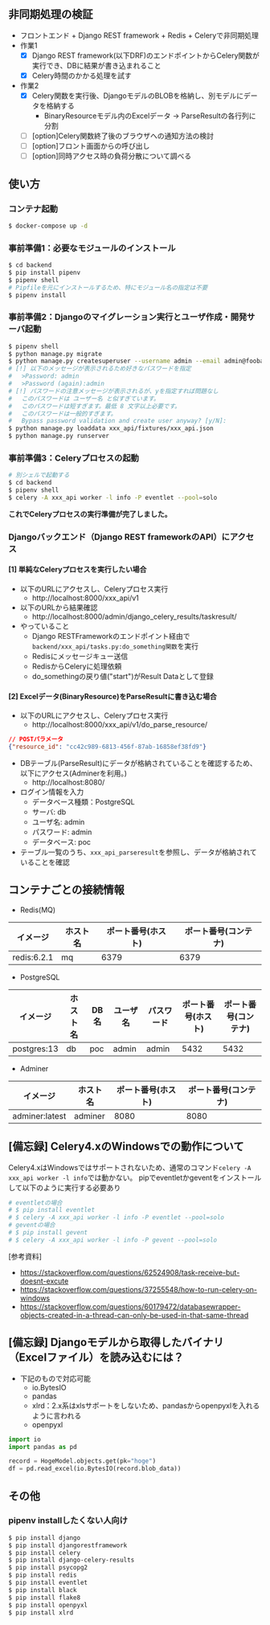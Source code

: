 
## 非同期処理の検証

* フロントエンド + Django REST framework + Redis + Celeryで非同期処理
* 作業1
  * [x] Django REST framework(以下DRF)のエンドポイントからCelery関数が実行でき、DBに結果が書き込まれること
  * [x] Celery時間のかかる処理を試す
* 作業2
  * [x] Celery関数を実行後、DjangoモデルのBLOBを格納し、別モデルにデータを格納する
    * BinaryResourceモデル内のExcelデータ -> ParseResultの各行列に分割
  * [ ] [option]Celery関数終了後のブラウザへの通知方法の検討
  * [ ] [option]フロント画面からの呼び出し
  * [ ] [option]同時アクセス時の負荷分散について調べる

## 使い方


### コンテナ起動

```sh
$ docker-compose up -d
```

### 事前準備1：必要なモジュールのインストール

```sh
$ cd backend
$ pip install pipenv
$ pipenv shell
# Pipfileを元にインストールするため、特にモジュール名の指定は不要
$ pipenv install
```

### 事前準備2：Djangoのマイグレーション実行とユーザ作成・開発サーバ起動

```sh
$ pipenv shell
$ python manage.py migrate
$ python manage.py createsuperuser --username admin --email admin@foobar.com --skip-checks
# [!] 以下のメッセージが表示されるため好きなパスワードを指定
# 　>Password: admin
# 　>Password (again):admin
# [!] パスワードの注意メッセージが表示されるが、yを指定すれば問題なし
# 　このパスワードは ユーザー名 と似すぎています。
# 　このパスワードは短すぎます。最低 8 文字以上必要です。
# 　このパスワードは一般的すぎます。
# 　Bypass password validation and create user anyway? [y/N]:
$ python manage.py loaddata xxx_api/fixtures/xxx_api.json
$ python manage.py runserver
```


### 事前準備3：Celeryプロセスの起動

```sh
# 別シェルで起動する
$ cd backend
$ pipenv shell
$ celery -A xxx_api worker -l info -P eventlet --pool=solo
```

<b>これでCeleryプロセスの実行準備が完了しました。</b>


### Djangoバックエンド（Django REST frameworkのAPI）にアクセス

#### [1] 単純なCeleryプロセスを実行したい場合

* 以下のURLにアクセスし、Celeryプロセス実行
  * http://localhost:8000/xxx_api/v1
* 以下のURLから結果確認
  * http://localhost:8000/admin/django_celery_results/taskresult/
* やっていること
  * Django RESTFrameworkのエンドポイント経由で```backend/xxx_api/tasks.py:do_something関数```を実行
  * Redisにメッセージキュー送信
  * RedisからCeleryに処理依頼
  * do_somethingの戻り値("start")がResult Dataとして登録

#### [2] Excelデータ(BinaryResource)をParseResultに書き込む場合

* 以下のURLにアクセスし、Celeryプロセス実行
  * http://localhost:8000/xxx_api/v1/do_parse_resource/

```json
// POSTパラメータ
{"resource_id": "cc42c989-6813-456f-87ab-16858ef38fd9"}
```

* DBテーブル(ParseResult)にデータが格納されていることを確認するため、以下にアクセス(Adminerを利用。)
  * http://localhost:8080/
* ログイン情報を入力
  * データベース種類：PostgreSQL
  * サーバ: db
  * ユーザ名: admin
  * パスワード: admin
  * データベース: poc
* テーブル一覧のうち、```xxx_api_parseresult```を参照し、データが格納されていることを確認



## コンテナごとの接続情報

* Redis(MQ)

|イメージ|ホスト名|ポート番号(ホスト)|ポート番号(コンテナ)|
|----------|--------|----------|------|
|redis:6.2.1|mq|6379|6379|

* PostgreSQL

|イメージ|ホスト名|DB名|ユーザ名|パスワード|ポート番号(ホスト)|ポート番号(コンテナ)|
|----------|--------|----|--------|----------|----------|----|
|postgres:13|db|poc|admin|admin|5432|5432|

* Adminer

|イメージ|ホスト名|ポート番号(ホスト)|ポート番号(コンテナ)|
|----------|--------|----------|----|
|adminer:latest|adminer|8080|8080|


## [備忘録] Celery4.xのWindowsでの動作について

Celery4.xはWindowsではサポートされないため、通常のコマンド```celery -A xxx_api worker -l info```では動かない。
pipでeventletかgeventをインストールして以下のように実行する必要あり

```sh
# eventletの場合
# $ pip install eventlet
# $ celery -A xxx_api worker -l info -P eventlet --pool=solo 
# geventの場合
# $ pip install gevent
# $ celery -A xxx_api worker -l info -P gevent --pool=solo
```

[参考資料]

* https://stackoverflow.com/questions/62524908/task-receive-but-doesnt-excute 
* https://stackoverflow.com/questions/37255548/how-to-run-celery-on-windows
* https://stackoverflow.com/questions/60179472/databasewrapper-objects-created-in-a-thread-can-only-be-used-in-that-same-thread 

## [備忘録] Djangoモデルから取得したバイナリ（Excelファイル）を読み込むには？

* 下記のもので対応可能
  * io.BytesIO
  * pandas
  * xlrd：2.x系はxlsサポートをしないため、pandasからopenpyxlを入れるように言われる
  * openpyxl



```python
import io
import pandas as pd

record = HogeModel.objects.get(pk="hoge")
df = pd.read_excel(io.BytesIO(record.blob_data))
```


## その他

### pipenv installしたくない人向け 

```sh
$ pip install django
$ pip install djangorestframework 
$ pip install celery 
$ pip install django-celery-results 
$ pip install psycopg2 
$ pip install redis 
$ pip install eventlet
$ pip install black
$ pip install flake8
$ pip install openpyxl
$ pip install xlrd
```

